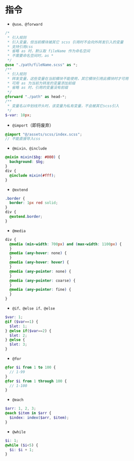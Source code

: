 # 指令

- `@use、@forward`

```scss
/*
 * 引入规则
 * 引入变量，但当前模块被其它 scss 引用时不会向外转发引入的变量
 * 支持引用css
 * 省略 as 时，默认取 fileName 作为命名空间
 * 不需要命名空间时，as *
 */
@use "./path/fileName.scss" as *;
/**
 * 引入规则
 * 转发变量，这些变量在当前模块不能使用，其它模块引用此模块时才可用
 * 可用 as 为当前为转发的变量添加前缀
 * 省略 as 时，引用的变量没有前缀
 */
@forward "./path" as head-*;
/**
 * 变量名以中划线开头时，该变量为私有变量，不会被其它scss引入
 */
$-var: 10px;
```

- `@import`（即将废弃）

```scss
@import "@/assets/scss/index.scss";
// 不能直接导入css
```

- `@mixin、@include`

```scss
@mixin mixin($bg: #000) {
  background: $bg;
}
div {
  @include mixin(#fff);
}
```

- `@extend`

```scss
.border {
  border: 1px red solid;
}
div {
  @extend.border;
}
```

- `@media`

```scss
div {
  @media (min-width: 700px) and (max-width: 1100px) {
  }
  @media (any-hover: none) {
  }
  @media (any-hover: hover) {
  }
  @media (any-pointer: none) {
  }
  @media (any-pointer: coarse) {
  }
  @media (any-pointer: fine) {
  }
}
```

- `@if、@else if、@else`

```scss
$var: 1;
@if ($var==1) {
  $let: 1;
} @else if($var==2) {
  $let: 2;
} @else {
  $let: 3;
}
```

- `@for`

```scss
@for $i from 1 to 100 {
  // 1-99
}
@for $i from 1 through 100 {
  // 1-100
}
```

- `@each`

```scss
$arr: 1, 2, 3;
@each $item in $arr {
  $index: index($arr, $item);
}
```

- `@while`

```scss
$i: 1;
@while ($i<5) {
  $i: $i + 1;
}
```
